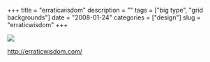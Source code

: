 +++
title = "erraticwisdom"
description = ""
tags = ["big type", "grid backgrounds"]
date = "2008-01-24"
categories = ["design"]
slug = "erraticwisdom"
+++


 

  <div id="screens-thumbs" class="clearfix">
    <div class="txt-center" id="design-submission"><a href="http://erraticwisdom.com/"><img id='bluga-thumbnail-1077' class='bluga-thumbnail large' src='//media.konigi.com/bluga/
wt47f281fbe55a8_0.jpg'/></a></div>  
  </div>   
<p><a href="http://erraticwisdom.com/">http://erraticwisdom.com/</a></p>




